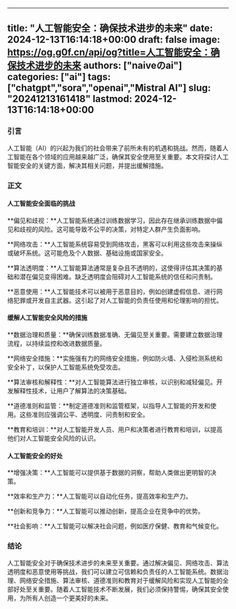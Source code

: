 
---
title: "人工智能安全：确保技术进步的未来"
date: 2024-12-13T16:14:18+00:00
draft: false
image: https://og.g0f.cn/api/og?title=人工智能安全：确保技术进步的未来
authors: ["naiveのai"]
categories: ["ai"]
tags: ["chatgpt","sora","openai","Mistral AI"]
slug: "20241213161418"
lastmod: 2024-12-13T16:14:18+00:00
---
### 引言

人工智能（AI）的兴起为我们的社会带来了前所未有的机遇和挑战。然而，随着人工智能在各个领域的应用越来越广泛，确保其安全使用至关重要。本文将探讨人工智能安全的关键方面，解决其相关问题，并提出缓解措施。

### 正文

#### 人工智能安全面临的挑战

**偏见和歧视：**人工智能系统通过训练数据学习，因此存在继承训练数据中偏见和歧视的风险。这可能导致不公平的决策，对特定人群产生负面影响。

**网络攻击：**人工智能系统容易受到网络攻击，黑客可以利用这些攻击来操纵或破坏系统。这可能危及个人数据、基础设施或国家安全。

**算法透明度：**人工智能算法通常是复杂且不透明的，这使得评估其决策的基础和潜在偏见变得困难。缺乏透明度会阻碍对人工智能系统的信任和问责制。

**恶意使用：**人工智能技术可以被用于恶意目的，例如创建虚假信息、进行网络犯罪或开发自主武器。这引起了对人工智能的负责任使用和伦理影响的担忧。

#### 缓解人工智能安全风险的措施

**数据治理和质量：**确保训练数据准确、无偏见至关重要。需要建立数据治理流程，以持续监控和改进数据质量。

**网络安全措施：**实施强有力的网络安全措施，例如防火墙、入侵检测系统和安全补丁，以保护人工智能系统免受攻击。

**算法审核和解释性：**对人工智能算法进行独立审核，以识别和减轻偏见。开发解释性技术，让用户了解算法的决策基础。

**道德准则和监管：**制定道德准则和监管框架，以指导人工智能的开发和使用。这些准则应强调公平、透明度、问责制和安全。

**教育和培训：**对人工智能开发人员、用户和决策者进行教育和培训，以提高他们对人工智能安全风险的认识。

#### 人工智能安全的好处

**增强决策：**人工智能可以提供基于数据的洞察，帮助人类做出更明智的决策。

**效率和生产力：**人工智能可以自动化任务，提高效率和生产力。

**创新和竞争力：**人工智能可以推动创新，提高企业在竞争中的优势。

**社会影响：**人工智能可以解决社会问题，例如医疗保健、教育和气候变化。

### 结论

人工智能安全对于确保技术进步的未来至关重要。通过解决偏见、网络攻击、算法透明度和恶意使用等挑战，我们可以建立可信赖和负责任的人工智能系统。数据治理、网络安全措施、算法审核、道德准则和教育对于缓解风险和实现人工智能的全部好处至关重要。随着人工智能技术不断发展，我们必须保持警惕，确保其安全使用，为所有人创造一个更美好的未来。
